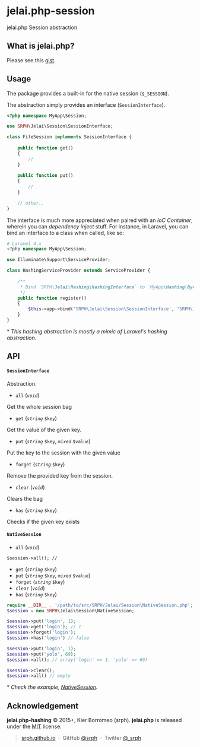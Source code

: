 # jelai.php-session

jelai.php Session abstraction

## What is jelai.php?

Please see this [gist](https://gist.github.com/srph/2e2d51d46dadfdbc38e3).

## Usage

The package provides a built-in for the native session (```$_SESSION```).

The abstraction simply provides an interface (```SessionInterface```).

```php
<?php namespace MyApp\Session;

use SRPH\Jelai\Session\SessionInterface;

class FileSession implements SessionInterface {
	
	public function get()
	{
		//
	}
	
	public function put()
	{
		//
	}
	
	// other..
}
```

The interface is much more appreciated when paired with an *IoC Container*, wherein you can *dependency inject* stuff. For instance, in Laravel, you can bind an interface to a class when called, like so:

```php
# Laravel 4.x
<?php namespace MyApp\Session;

use Illuminate\Support\ServiceProvider;

class HashingServiceProvider extends ServiceProvider {
	
	/**
	 * Bind `SRPH\Jelai\Hashing\HashingInterface` to `MyApp\Hashing\BycryptHasher`
	 */
	public function register()
	{
		$this->app->bind('SRPH\Jelai\Session\SessionInterface', 'SRPH\Jelai\Session\NativeSession');
	}
}
```

\* *This hashing abstraction is mostly a mimic of Laravel's hashing abstraction.*

## API

#### ```SessionInterface```

Abstraction.

- ```all``` (*```void```*)

Get the whole session bag 

- ```get``` (*```string```* ```$key```)

Get the value of the given key.

- ```put``` (*```string```* ```$key```, *```mixed```* ```$value```) 

Put the key to the session with the given value

- ```forget``` (*```string```* ```$key```)

Remove the provided key from the session.

- ```clear``` (*```void```*)

Clears the bag

- ```has``` (*```string```* ```$key```)

Checks if the given key exists

 
#### ```NativeSession```

- ```all``` (*```void```*)

```
$session->all(); // 
```

- ```get``` (*```string```* ```$key```)
- ```put``` (*```string```* ```$key```, *```mixed```* ```$value```) 
- ```forget``` (*```string```* ```$key```)
- ```clear``` (*```void```*)
- ```has``` (*```string```* ```$key```)

```php
require __DIR__ . '/path/to/src/SRPH/Jelai/Session\NativeSession.php';
$session = new SRPH\Jelai\Session\NativeSession;

$session->put('login', 1);
$session->get('login'); // 1
$session->forget('login');
$session->has('login') // false

$session->put('login', 1);
$session->put('yolo', 69);
$session->all(); // array('login' => 1, 'yolo' => 69)

$session->clear();
$session->all() // empty
```

\* *Check the example, [NativeSession](https://github.com/srph/jelai.php-session/blob/master/src/SRPH/Jelai/Session/NativeSession.php).*

## Acknowledgement

**jelai.php-hashing** © 2015+, Kier Borromeo (srph). **jelai.php** is released under the [MIT](mit-license.org) license.

> [srph.github.io](http://srph.github.io) &nbsp;&middot;&nbsp;
> GitHub [@srph](https://github.com/srph) &nbsp;&middot;&nbsp;
> Twitter [@_srph](https://twitter.com/_srph)

